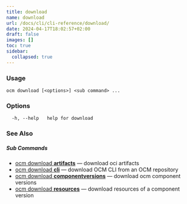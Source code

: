 ```yaml
---
title: download
name: download
url: /docs/cli/cli-reference/download/
date: 2024-04-17T18:02:57+02:00
draft: false
images: []
toc: true
sidebar:
  collapsed: true
---
```

### Usage

```
ocm download [<options>] <sub command> ...
```

### Options

```
  -h, --help   help for download
```

### See Also



##### Sub Commands

* [ocm download <b>artifacts</b>](/docs/cli/cli-reference/download/artifacts)	 &mdash; download oci artifacts
* [ocm download <b>cli</b>](/docs/cli/cli-reference/download/cli)	 &mdash; download OCM CLI from an OCM repository
* [ocm download <b>componentversions</b>](/docs/cli/cli-reference/download/componentversions)	 &mdash; download ocm component versions
* [ocm download <b>resources</b>](/docs/cli/cli-reference/download/resources)	 &mdash; download resources of a component version

